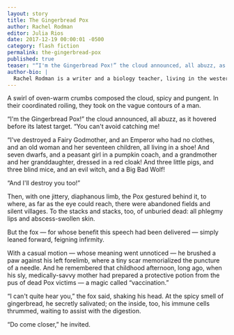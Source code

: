 ```yaml
---
layout: story
title: The Gingerbread Pox
author: Rachel Rodman
editor: Julia Rios
date: 2017-12-19 00:00:01 -0500
category: flash fiction
permalink: the-gingerbread-pox
published: true
teaser: "“I'm the Gingerbread Pox!” the cloud announced, all abuzz, as it hovered before its latest target. “You can't avoid catching me!”"
author-bio: |
  Rachel Rodman is a writer and a biology teacher, living in the western portion of what remains of the Mesozoic continent of Laurasia. Her fiction has appeared in _Daily Science Fiction_, _Grievous Angel_, _The Future Fire_, _The Journal of Compressed Creative Arts_, and elsewhere. You can link to more of her writing: fiction, non-fiction, and somewhere-in-between, at her website, [www.rachelrodman.com](http://www.rachelrodman.com).
---
```

A swirl of oven-warm crumbs composed the cloud, spicy and pungent. In their coordinated roiling, they took on the vague contours of a man.

“I'm the Gingerbread Pox!” the cloud announced, all abuzz, as it hovered before its latest target. “You can't avoid catching me!

“I've destroyed a Fairy Godmother, and an Emperor who had no clothes, and an old woman and her seventeen children, all living in a shoe! And seven dwarfs, and a peasant girl in a pumpkin coach, and a grandmother and her granddaughter, dressed in a red cloak! And three little pigs, and three blind mice, and an evil witch, and a Big Bad Wolf!

“And I'll destroy you too!”

Then, with one jittery, diaphanous limb, the Pox gestured behind it, to where, as far as the eye could reach, there were abandoned fields and silent villages. To the stacks and stacks, too, of unburied dead: all phlegmy lips and abscess-swollen skin.

But the fox — for whose benefit this speech had been delivered — simply leaned forward, feigning infirmity.

With a casual motion — whose meaning went unnoticed — he brushed a paw against his left forelimb, where a tiny scar memorialized the puncture of a needle. And he remembered that childhood afternoon, long ago, when his sly, medically-savvy mother had prepared a protective potion from the pus of dead Pox victims — a magic called “vaccination.”

“I can't quite hear you,” the fox said, shaking his head. At the spicy smell of gingerbread, he secretly salivated; on the inside, too, his immune cells thrummed, waiting to assist with the digestion.

“Do come closer,” he invited.
